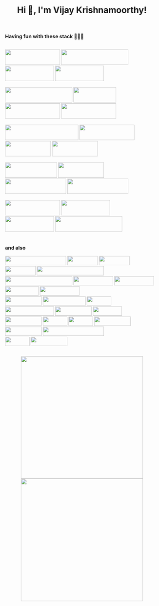 <!--
**vijay-krishnamoorthy/vijay-krishnamoorthy** is a ✨ _special_ ✨ repository because its `README.md` (this file) appears on your GitHub profile.

Here are some ideas to get you started:

- 🔭 I’m currently working on ...
- 🌱 I’m currently learning ...
- 👯 I’m looking to collaborate on ...
- 🤔 I’m looking for help with ...
- 💬 Ask me about ...
- 📫 How to reach me: ...
- 😄 Pronouns: ...
- ⚡ Fun fact: ...
-->
<br/>
<br/>

<h1 align="center">Hi 👋, I'm Vijay Krishnamoorthy!</h1>
<br>

### **Having fun with these stack 👨🏽‍💻**

<br/>
<div>
<img src="https://img.shields.io/badge/angular-%23E23237.svg?&style=for-the-badge&logo=angular&logoColor=white" height="50px" width="180px"/>
<img src="https://img.shields.io/badge/typescript%20-%23007ACC.svg?&style=for-the-badge&logo=typescript&logoColor=white" height="50px" width="220px"/>
<img src="https://img.shields.io/badge/html5%20-%23E34F26.svg?&style=for-the-badge&logo=html5&logoColor=white" height="50px" width="160px"/>
<img src="https://img.shields.io/badge/css-%231572B6.svg?&style=for-the-badge&logo=css3&logoColor=white" height="50px" width="160px"/>

</div>
<br/>
<div>
<img src="https://img.shields.io/badge/javascript%20-%23F7DF1E.svg?&style=for-the-badge&logo=javascript&logoColor=white" height="50px" width="220px"/>
<img src="https://img.shields.io/badge/java%20-%23007396.svg?&style=for-the-badge&logo=java&logoColor=white" height="50px" width="140px"/>
<img src="https://img.shields.io/badge/python%20-%233776AB.svg?&style=for-the-badge&logo=python&logoColor=white" height="50px" width="180px"/>
<img src="https://img.shields.io/badge/spring%20-%236DB33F.svg?&style=for-the-badge&logo=spring&logoColor=white" height="50px" width="180px"/>

</div>
<br/>
<div>
 <img src="https://img.shields.io/badge/springboot%20-%236DB33F.svg?&style=for-the-badge&logo=springboot&logoColor=white" height="50px" width="240px"/>
 <img src="https://img.shields.io/badge/node.js%20-%2343853D.svg?&style=for-the-badge&logo=node.js&logoColor=white" height="50px" width="180px"/>
 <img src="https://img.shields.io/badge/redis%20-%23DC382D.svg?&style=for-the-badge&logo=redis&logoColor=white" height="50px" width="150px"/>
 <img src="https://img.shields.io/badge/mysql%20-%234479A1.svg?&style=for-the-badge&logo=mysql&logoColor=white" height="50px" width="150px"/>
</div>
<br/>
<div>
 <img src="https://img.shields.io/badge/oracle%20-%23F80000.svg?&style=for-the-badge&logo=oracle&logoColor=white" height="50px" width="170px"/>
 <img src="https://img.shields.io/badge/sqlite%20-%23003B57.svg?&style=for-the-badge&logo=sqlite&logoColor=white" height="50px" width="150px"/>
 <img src="https://img.shields.io/badge/mongodb%20-%2347A248.svg?&style=for-the-badge&logo=mongodb&logoColor=white" height="50px" width="200px"/>
 <img src="https://img.shields.io/badge/mariadb%20-%23003545.svg?&style=for-the-badge&logo=mariadb&logoColor=white" height="50px" width="200px"/>         
</div>
<br/>
<div>
 <img src="https://img.shields.io/badge/jenkins%20-%23D24939.svg?&style=for-the-badge&logo=jenkins&logoColor=white" height="50px" width="180px"/>
 <img src="https://img.shields.io/badge/docker%20-%232496ED.svg?&style=for-the-badge&logo=docker&logoColor=white" height="50px" width="160px"/>
 <img src="https://img.shields.io/badge/gitlab%20-%23FCA121.svg?&style=for-the-badge&logo=gitlab&logoColor=white" height="50px" width="160px"/>
 <img src="https://img.shields.io/badge/subversion%20-%23809CC9.svg?&style=for-the-badge&logo=subversion&logoColor=white" height="50px" width="220px"/>
</div>
<br/>

### and also <w>

 <div>
   <img src="https://img.shields.io/badge/apachemaven%20-%23C71A36.svg?&style=for-the-badge&logo=apachemaven&logoColor=white" height="30px" width="200px"/>
   <img src="https://img.shields.io/badge/django%20-%23092E20.svg?&style=for-the-badge&logo=django&logoColor=white" height="30px" width="100px"/>
   <img src="https://img.shields.io/badge/flask%20-%23092E20.svg?&style=for-the-badge&logo=flask&logoColor=white" height="30px" width="100px"/>
   <img src="https://img.shields.io/badge/github%20-%23181717.svg?&style=for-the-badge&logo=github&logoColor=white" height="30px" width="100px"/>
   <img src="https://img.shields.io/badge/adobeillustrator%20-%23FF9A00.svg?&style=for-the-badge&logo=adobeillustrator&logoColor=white" height="30px" width="220px"/>
 </div>
 <div>
   <img src="https://img.shields.io/badge/adobephotoshop%20-%2331A8FF.svg?&style=for-the-badge&logo=adobephotoshop&logoColor=white" height="30px" width="220px"/>
   <img src="https://img.shields.io/badge/adobexd%20-%23FF61F6.svg?&style=for-the-badge&logo=adobexd&logoColor=white" height="30px" width="130px"/>
   <img src="https://img.shields.io/badge/android%20-%233DDC84.svg?&style=for-the-badge&logo=android&logoColor=white" height="30px" width="130px"/>
   <img src="https://img.shields.io/badge/apache%20-%23D22128.svg?&style=for-the-badge&logo=apache&logoColor=white" height="30px" width="110px"/>
   <img src="https://img.shields.io/badge/bootstrap%20-%237952B3.svg?&style=for-the-badge&logo=bootstrap&logoColor=white" height="30px" width="130px"/>
  </div>
  <div>
   <img src="https://img.shields.io/badge/debian%20-%23A81D33.svg?&style=for-the-badge&logo=debian&logoColor=white" height="30px" width="120px"/>
   <img src="https://img.shields.io/badge/eclipseide%20-%232C2255.svg?&style=for-the-badge&logo=eclipseide&logoColor=white" height="30px" width="140px"/>
   <img src="https://img.shields.io/badge/git%20-%23F05032.svg?&style=for-the-badge&logo=git&logoColor=white" height="30px" width="80px"/>
   <img src="https://img.shields.io/badge/intellijidea%20-%23000000.svg?&style=for-the-badge&logo=intellijidea&logoColor=white" height="30px" width="160px"/>
   <img src="https://img.shields.io/badge/jquery%20-%230769AD.svg?&style=for-the-badge&logo=jquery&logoColor=white" height="30px" width="120px"/>
   <img src="https://img.shields.io/badge/npm%20-%23CB3837.svg?&style=for-the-badge&logo=npm&logoColor=white" height="30px" width="95px"/>
 </div>
  <div>
    <img src="https://img.shields.io/badge/postman%20-%23FF6C37.svg?&style=for-the-badge&logo=postman&logoColor=white" height="30px" width="120px"/>
    <img src="https://img.shields.io/badge/sass%20-%23CC6699.svg?&style=for-the-badge&logo=sass&logoColor=white" height="30px" width="80px"/>
    <img src="https://img.shields.io/badge/svg%20-%23FFB13B.svg?&style=for-the-badge&logo=svg&logoColor=white" height="30px" width="80px"/>
    <img src="https://img.shields.io/badge/swagger%20-%2385EA2D.svg?&style=for-the-badge&logo=swagger&logoColor=white" height="30px" width="120px"/>
    <img src="https://img.shields.io/badge/ubuntu%20-%23E95420.svg?&style=for-the-badge&logo=ubuntu&logoColor=white" height="30px" width="120px"/>
    <img src="https://img.shields.io/badge/visualstudiocode%20-%23007ACC.svg?&style=for-the-badge&logo=visualstudiocode&logoColor=white" height="30px" width="200px"/>
    
  </div>
 <div>
  <img src="https://img.shields.io/badge/php%20-%23777BB4.svg?&style=for-the-badge&logo=php&logoColor=white" height="30px" width="80px"/>
  <img src="https://img.shields.io/badge/windows%20-%230078D6.svg?&style=for-the-badge&logo=windows&logoColor=white" height="30px" width="120px"/>
 </div>
<br/>

<p align = "center">
  <img src = "https://github-readme-stats.vercel.app/api?username=vijay-krishnamoorthy&show_icons=true&theme=bear" width = 400>
  <img src = "https://github-readme-streak-stats.herokuapp.com?user=vijay-krishnamoorthy&theme=dark&hide_border=true" width = 400>
</p>
